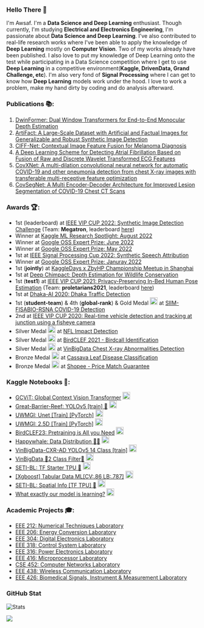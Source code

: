 ### Hello There 👋
I'm Awsaf. I'm a **Data Science and Deep Learning** enthusiast. Though currently, I'm studying **Electrical and Electronics Engineering**, I'm passionate about **Data Science and Deep Learning**. I've also contributed to real-life research works where I've been able to apply the knowledge of **Deep Learning** mostly on **Computer Vision**. Two of my works already have been published. I also love to put my knowledge of Deep Learning onto the test while participating in a Data Science competition where I get to use **Deep Learning** in a competitive environment(**Kaggle, DrivenData, Grand Challenge, etc**). I'm also very fond of **Signal Processing** where I can get to know how **Deep Learning** models work under the hood. I love to work a problem, make my hand dirty by coding and do analysis afterward. 

### Publications 📚:
1. [DwinFormer: Dual Window Transformers for End-to-End Monocular Depth Estimation](https://arxiv.org/abs/2303.02968)
1. [ArtiFact: A Large-Scale Dataset with Artificial and Factual Images for Generalizable and Robust Synthetic Image Detection](https://arxiv.org/abs/2302.11970)
1. [CIFF-Net: Contextual Image Feature Fusion for Melanoma Diagnosis](https://arxiv.org/pdf/2303.03672)
3. [A Deep Learning Scheme for Detecting Atrial Fibrillation Based on Fusion of Raw and Discrete Wavelet Transformed ECG Features](https://ieeexplore.ieee.org/abstract/document/9870829/)
4. [CovXNet: A multi-dilation convolutional neural network for automatic COVID-19 and other pneumonia detection from chest X-ray images with transferable multi-receptive feature optimization](https://www.sciencedirect.com/science/article/abs/pii/S0010482520302250#!)
5. [CovSegNet: A Multi Encoder-Decoder Architecture for Improved Lesion Segmentation of COVID-19 Chest CT Scans](https://ieeexplore.ieee.org/document/9378789)

### Awards 🏆:
* 1st (leaderboard) at [IEEE VIP CUP 2022: Synthetic Image Detection Challenge](https://grip-unina.github.io/vipcup2022/) (Team: **Megatron**, leaderboard [here](https://www.flickr.com/photos/196917181@N04/52490008351/in/dateposted-public/))
* Winner at [Kaggle ML Research Spotlight: August 2022](https://www.kaggle.com/discussions/general/349817)
* Winner at [Google OSS Expert Prize: June 2022](https://www.kaggle.com/discussions/general/334307)
* Winner at [Google OSS Expert Prize: May 2022](https://www.kaggle.com/discussions/general/328914)
* 1st at [IEEE Signal Processing Cup 2022: Synthetic Speech Attribution](https://signalprocessingsociety.org/community-involvement/signal-processing-cup)
* Winner at [Google OSS Expert Prize: Januray 2022](https://www.kaggle.com/general/304323)
* 1st (**jointly**) at [KaggleDays x ZbyHP Championship Meetup in Shanghai](https://www.kaggle.com/c/dont-stop-until-you-drop/leaderboard)
* 1st   at [Deep Chimpact: Depth Estimation for Wildlife Conservation ](https://www.drivendata.org/competitions/82/competition-wildlife-video-depth-estimation)
* 1st (**test1**) at [IEEE VIP CUP 2021: Privacy-Preserving In-Bed Human Pose Estimation](https://web.northeastern.edu/ostadabbas/2021/05/06/vip-cup-2021/) (Team: **proletarians2021**, leaderboard [here](https://flic.kr/p/2oEfdGF))
* 1st   at [Dhaka-AI 2020: Dhaka Traffic Detection](https://www.facebook.com/dhaka.ai.bd/posts/194411675415466?__cft__[0]=AZX9wHwmbXrq2dxLojeHeOF1FQFFUHh0JUG7zVSsDhEWR58jsloLXOYChHXxbVVdfLBC6DSnNGZYUryAocbYnMGmH8fGFtI-aCRwyGIzq1vPcRaZiy2GZqK_VdO4CVGlLo53VKCp1vsvT5XkMQ0L7uZu&__tn__=%2CO%2CP-R)
* 1st (**student-team**) & 4th (**global-rank**) & Gold Medal <img src="https://www.kaggle.com/static/images/medals/competitions/goldl@1x.png" width="20" height="20"/>   at [SIIM-FISABIO-RSNA COVID-19 Detection](https://www.kaggle.com/c/siim-covid19-detection)
* 2nd    at [IEEE VIP CUP 2020: Real-time vehicle detection and tracking at junction using a fisheye camera](https://signalprocessingsociety.org/community-involvement/vip-cup-2020-icip-2020)
* Silver Medal <img src="https://www.kaggle.com/static/images/medals/competitions/silverl@1x.png" width="20" height="20"/> at [NFL Impact Detection](https://www.kaggle.com/c/nfl-impact-detection)
* Silver Medal <img src="https://www.kaggle.com/static/images/medals/competitions/silverl@1x.png" width="20" height="20"/> at [BirdCLEF 2021 - Birdcall Identification](https://www.kaggle.com/c/birdclef-2021)
* Silver Medal <img src="https://www.kaggle.com/static/images/medals/competitions/silverl@1x.png" width="20" height="20"/> at [VinBigData Chest X-ray Abnormalities Detection](https://www.kaggle.com/c/vinbigdata-chest-xray-abnormalities-detection)
* Bronze Medal <img src="https://www.kaggle.com/static/images/medals/competitions/bronzel@1x.png" width="20" height="20"/> at [Cassava Leaf Disease Classification](https://www.kaggle.com/competitions/cassava-leaf-disease-classification)
* Bronze Medal <img src="https://www.kaggle.com/static/images/medals/competitions/bronzel@1x.png" width="20" height="20"/> at [Shopee - Price Match Guarantee](https://www.kaggle.com/competitions/shopee-product-matching)

### Kaggle Notebooks 📒:
* [GCViT: Global Context Vision Transformer](https://www.kaggle.com/code/awsaf49/gcvit-global-context-vision-transforme) <img src="https://www.kaggle.com/static/images/medals/competitions/goldl@1x.png" width="20" height="20"/>
* [Great-Barrier-Reef: YOLOv5 [train] 🌊](https://www.kaggle.com/code/awsaf49/great-barrier-reef-yolov5-train) <img src="https://www.kaggle.com/static/images/medals/competitions/goldl@1x.png" width="20" height="20"/>
* [UWMGI: Unet [Train] [PyTorch]](https://www.kaggle.com/code/awsaf49/uwmgi-unet-train-pytorch) <img src="https://www.kaggle.com/static/images/medals/competitions/goldl@1x.png" width="20" height="20"/>
* [UWMGI: 2.5D [Train] [PyTorch]](https://www.kaggle.com/code/awsaf49/uwmgi-2-5d-train-pytorch) <img src="https://www.kaggle.com/static/images/medals/competitions/goldl@1x.png" width="20" height="20"/>
* [BirdCLEF23: Pretraining is All you Need](https://www.kaggle.com/code/awsaf49/birdclef23-pretraining-is-all-you-need-train/) <img src="https://www.kaggle.com/static/images/medals/competitions/goldl@1x.png" width="20" height="20"/>
* [Happywhale: Data Distribution 🐋🐬](https://www.kaggle.com/code/awsaf49/happywhale-data-distribution) <img src="https://www.kaggle.com/static/images/medals/competitions/goldl@1x.png" width="20" height="20"/>
* [VinBigData-CXR-AD YOLOv5 14 Class [train]](https://www.kaggle.com/awsaf49/vinbigdata-cxr-ad-yolov5-14-class-train)  <img src="https://www.kaggle.com/static/images/medals/competitions/goldl@1x.png" width="20" height="20"/>
* [VinBigData 🌟2 Class Filter🌟](https://www.kaggle.com/awsaf49/vinbigdata-2-class-filter)  <img src="https://www.kaggle.com/static/images/medals/competitions/goldl@1x.png" width="20" height="20"/>
* [SETI-BL: TF Starter TPU 🚀](https://www.kaggle.com/awsaf49/seti-bl-tf-starter-tpu) <img src="https://www.kaggle.com/static/images/medals/competitions/goldl@1x.png" width="20" height="20"/>
* [[Xgboost] Tabular Data ML[CV:.86 LB:.787]](https://www.kaggle.com/awsaf49/xgboost-tabular-data-ml-cv-85-lb-787)  <img src="https://www.kaggle.com/static/images/medals/competitions/goldl@1x.png" width="20" height="20"/>
* [SETI-BL: Spatial Info [TF TPU] 🚀](https://www.kaggle.com/awsaf49/seti-bl-spatial-info-tf-tpu)  <img src="https://www.kaggle.com/static/images/medals/competitions/goldl@1x.png" width="20" height="20"/>
* [What exactly our model is learning?](https://www.kaggle.com/awsaf49/what-exactly-our-model-is-learning)  <img src="https://www.kaggle.com/static/images/medals/competitions/bronzel@1x.png" width="20" height="20"/>

### Academic Projects 🎓:
* [EEE 212: Numerical Techniques Laboratory](https://github.com/awsaf49/eee212-numerical-techniques)
* [EEE 206: Energy Conversion Laboratory](https://github.com/awsaf49/eee206-energy-conversion-lab)
* [EEE 304: Digital Electronics Laboratory](https://github.com/awsaf49/eee304-digital-electronics-lab)
* [EEE 318: Control System Laboratory](https://github.com/awsaf49/eee318-control-system-lab)
* [EEE 316: Power Electronics Laboratory](https://github.com/awsaf49/eee316-power-electronics-lab)
* [EEE 416: Microprocessor Laboratory](https://github.com/awsaf49/eee416-microprocessor-lab)
* [CSE 452: Computer Networks Laboratory](https://github.com/awsaf49/cse452-computer-networks)
* [EEE 438: Wireless Communication Laboratory](https://github.com/awsaf49/eee438-wireless-comm-lab)
* [EEE 426: Biomedical Signals, Instrument & Measurement Laboratory](https://github.com/awsaf49/eee426-bme)

<!-- ### Kaggle Stats 📐: 
![awsaf49](https://road-to-kaggle-grandmaster.vercel.app/api/simple/awsaf49)
<p align="center">
  <img src="https://road-to-kaggle-grandmaster.vercel.app/api/badges/awsaf49/competition/light" />
  <img src="https://road-to-kaggle-grandmaster.vercel.app/api/badges/awsaf49/dataset/light" />
  <img src="https://road-to-kaggle-grandmaster.vercel.app/api/badges/awsaf49/notebook/light" />
  <img src="https://road-to-kaggle-grandmaster.vercel.app/api/badges/awsaf49/discussion/light" />
</p> -->

### GitHub Stat
![Stats](https://github-readme-stats.vercel.app/api?username=awsaf49&show_icons=true&theme=radical)

[![](https://visitcount.itsvg.in/api?id=awsaf49&label=Profile%20Views&color=1&icon=6&pretty=true)](https://visitcount.itsvg.in)

<!-- ### Github Activity 🤝:
![Awsaf's github activity graph](https://activity-graph.herokuapp.com/graph?username=awsaf49&theme=github_dark) -->

